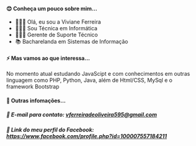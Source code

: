 #### 😊 Conheça um pouco sobre mim...
- 🦹🏻‍♀️ Olá, eu sou a Viviane Ferreira 
- 👩🏻‍🎓 Sou Técnica em Informática
- 👩🏻‍💻 Gerente de Suporte Técnico
- 📚 Bacharelanda em Sistemas de Informação
#### ⚡ Mas vamos ao que interessa...
No momento atual estudando JavaScipt e com conhecimentos em outras linguagem como PHP, Python, Java, além de Html/CSS, MySql e o framework Bootstrap 
#### 💬 Outras infomações...
##### :email: E-mail para contato: vferreiradeoliveira595@gmail.com
##### :link: Link do meu perfil do Facebook: https://www.facebook.com/profile.php?id=100007557184211
